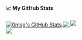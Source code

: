 <!--
**0msg/0msg** is a ✨ _special_ ✨ repository because its `README.md` (this file) appears on your GitHub profile.

Here are some ideas to get you started:

- 🔭 I’m currently working on ...
- 🌱 I’m currently learning ...
- 👯 I’m looking to collaborate on ...
- 🤔 I’m looking for help with ...
- 💬 Ask me about ...
- 📫 How to reach me: ...
- 😄 Pronouns: ...
- ⚡ Fun fact: ...
-->
#### &#x1f4c8; My GitHub Stats
<a href="#">
  <img align="center" src="https://github-readme-stats.vercel.app/api?username=ms0g&show_icons=true&line_height=33&count_private=true&theme=tokyonight" alt="0msg's GitHub Stats" />
</a>

<a href="#">
  <img align="center" src="https://github-readme-stats.vercel.app/api/top-langs/?username=ms0g&hide=cmake&langs_count=4&line_height=35&theme=tokyonight" />
</a>

<a href="#">
  <img src="https://github-readme-streak-stats.herokuapp.com?user=ms0g&theme=tokyonight" />
</a> <br/>
<a href="https://twitter.com/_ms0g">
  <img src="https://img.shields.io/twitter/follow/_ms0g?style=for-the-badge&logo=twitter&labelColor=1a1b27&color=39bdae" />
</a>
